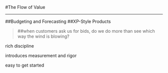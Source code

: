 <!-- .slide: data-background="resources/footer.svg" data-background-size="contain" data-background-position="bottom"  -->

#The Flow of Value
- - -

##Budgeting and Forecasting
##XP-Style Products

> ##when customers ask us for bids, do we do more than see which way the wind is blowing?

<aside class="notes">
  <p>
    rich discipline
  </p>
  <p>
    introduces measurement and rigor
  </p>
  <p>
    easy to get started
  </p>
</aside>

